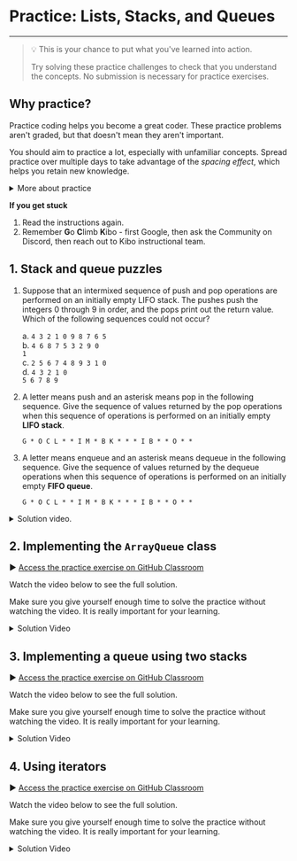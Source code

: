 # Practice: Lists, Stacks, and Queues

---

> 💡 This is your chance to put what you've learned into action.
>
> Try solving these practice challenges to check that you understand the concepts.
> No submission is necessary for practice exercises.

## Why practice?

Practice coding helps you become a great coder. These practice problems aren't
graded, but that doesn't mean they aren't important.

You should aim to practice a lot, especially with unfamiliar concepts. Spread practice over multiple days to take advantage of the _spacing effect_, which helps you retain new knowledge.

<details><summary>More about practice</summary>

Practice helps you understand what you know, and what you don't know. It can be easy to trick yourself into thinking you understand something when you
do not -- or that you don't understand when you do. Practicing by writing code
or debugging code will help you find out what you really understand, and where
you are still confused.

Practice helps build confidence in your coding. The more programs you write, and
the more problems you solve, the more you learn that you are a capable coder and
problem-solver.

Practice doesn't always feel good - sometimes you'll be stumped! But, practice
shouldn't feel super frustrating either. If you find yourself getting angry at
yourself or the code, it's a good time to take a break and ask for help.

The **solutions** to each challenge are available, and you can view a video of the solution below each challenge.

* Try to go through the whole challenge without using the solution.
* If you can’t do the challenge without looking the solution, it means you don’t understand the material well enough yet.
* Try the next practice challenges without looking at the solution. If you need more practice challenges, reach out on Discord.

</details>

<aside>

**If you get stuck**
1. Read the instructions again.
2. Remember **G**o **C**limb **K**ibo - first Google, then ask the Community on Discord, then reach out to Kibo instructional team.

</aside>

## 1. Stack and queue puzzles

1. Suppose that an intermixed sequence of push and pop operations are performed on an initially empty LIFO stack. The pushes push the integers 0 through 9 in order, and the pops print out the return value. Which of the following sequences could not occur?

    a. <code>4 3 2 1 0 9 8 7 6 5</code><br>
    b. <code>4 6 8 7 5 3 2 9 0 1</code><br>
    c. <code>2 5 6 7 4 8 9 3 1 0</code><br>
    d. <code>4 3 2 1 0 5 6 7 8 9</code><br>

2. A letter means push and an asterisk means pop in the following sequence. Give the sequence of values returned by the pop operations when this sequence of operations is performed on an initially empty **LIFO stack**.

    ```text
    G * O C L * * I M * B K * * * I B * * O * *
    ```

3. A letter means enqueue and an asterisk means dequeue in the following sequence. Give the sequence of values returned by the dequeue operations when this sequence of operations is performed on an initially empty **FIFO queue**.

    ```text
    G * O C L * * I M * B K * * * I B * * O * *
    ```

<details><summary>Solution video.</summary>

<div
  style="position: relative; padding-bottom: 56.25%; height: 0;">
  <iframe
    src="https://www.youtube.com/embed/K3LlqrJpA9Y"
    title="YouTube video player"
    frameborder="0"
    allow="accelerometer; autoplay; clipboard-write; encrypted-media; gyroscope; picture-in-picture"
    allowfullscreen
    style="position: absolute; top: 0; left: 0; width: 100%; height: 100%;">
  </iframe>
</div>

</details>

## 2. Implementing the `ArrayQueue` class

▶️ [Access the practice exercise on GitHub Classroom](https://github.com/kiboschool/dsa-array-queue)

Watch the video below to see the full solution.

Make sure you give yourself enough time to solve the practice without watching the video. It is really important for your learning.

<details><summary>Solution Video</summary>

<div
  style="position: relative; padding-bottom: 56.25%; height: 0;">
  <iframe
    src="https://www.youtube.com/embed/3PgNw5XDcsQ"
    title="YouTube video player"
    frameborder="0"
    allow="accelerometer; autoplay; clipboard-write; encrypted-media; gyroscope; picture-in-picture"
    allowfullscreen
    style="position: absolute; top: 0; left: 0; width: 100%; height: 100%;">
  </iframe>
</div>

</details>

## 3. Implementing a queue using two stacks

▶️ [Access the practice exercise on GitHub Classroom](https://github.com/kiboschool/dsa-stack-queue)

Watch the video below to see the full solution.

Make sure you give yourself enough time to solve the practice without watching the video. It is really important for your learning.

<details><summary>Solution Video</summary>

<div
  style="position: relative; padding-bottom: 56.25%; height: 0;">
  <iframe
    src="https://www.youtube.com/embed/rrQMHebsUig"
    title="YouTube video player"
    frameborder="0"
    allow="accelerometer; autoplay; clipboard-write; encrypted-media; gyroscope; picture-in-picture"
    allowfullscreen
    style="position: absolute; top: 0; left: 0; width: 100%; height: 100%;">
  </iframe>
</div>

</details>

## 4. Using iterators

▶️ [Access the practice exercise on GitHub Classroom](https://github.com/kiboschool/dsa-lllist-sum)

Watch the video below to see the full solution.

Make sure you give yourself enough time to solve the practice without watching the video. It is really important for your learning.

<details><summary>Solution Video</summary>

<div
  style="position: relative; padding-bottom: 56.25%; height: 0;">
  <iframe
    src="https://www.youtube.com/embed/rh3Gz4QP098"
    title="YouTube video player"
    frameborder="0"
    allow="accelerometer; autoplay; clipboard-write; encrypted-media; gyroscope; picture-in-picture"
    allowfullscreen
    style="position: absolute; top: 0; left: 0; width: 100%; height: 100%;">
  </iframe>
</div>

</details>
